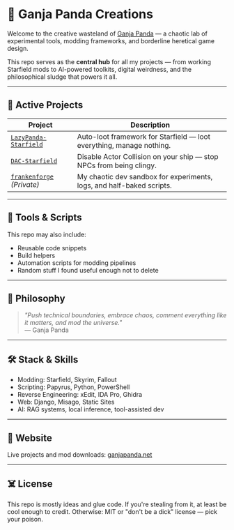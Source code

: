 # 🧪 Ganja Panda Creations

Welcome to the creative wasteland of [Ganja Panda](https://ganjapanda.net) — a chaotic lab of experimental tools, modding frameworks, and borderline heretical game design.

This repo serves as the **central hub** for all my projects — from working Starfield mods to AI-powered toolkits, digital weirdness, and the philosophical sludge that powers it all.

---

## 🔩 Active Projects

| Project | Description |
|--------|-------------|
| [`LazyPanda-Starfield`](https://github.com/Ganja-Panda/LazyPanda-Starfield) | Auto-loot framework for Starfield — loot everything, manage nothing. |
| [`DAC-Starfield`](https://github.com/Ganja-Panda/DAC-Starfield) | Disable Actor Collision on your ship — stop NPCs from being clingy. |
| [`frankenforge`](https://github.com/Ganja-Panda/frankenforge) *(Private)* | My chaotic dev sandbox for experiments, logs, and half-baked scripts. |

---

## 🧰 Tools & Scripts

This repo may also include:
- Reusable code snippets
- Build helpers
- Automation scripts for modding pipelines
- Random stuff I found useful enough not to delete

---

## 🧠 Philosophy

> _"Push technical boundaries, embrace chaos, comment everything like it matters, and mod the universe."_  
> — Ganja Panda

---

## 🛠️ Stack & Skills

- Modding: Starfield, Skyrim, Fallout
- Scripting: Papyrus, Python, PowerShell
- Reverse Engineering: xEdit, IDA Pro, Ghidra
- Web: Django, Misago, Static Sites
- AI: RAG systems, local inference, tool-assisted dev

---

## 🔗 Website

Live projects and mod downloads: [ganjapanda.net](https://ganjapanda.net)

---

## ☠️ License

This repo is mostly ideas and glue code. If you're stealing from it, at least be cool enough to credit. Otherwise: MIT or "don't be a dick" license — pick your poison.
